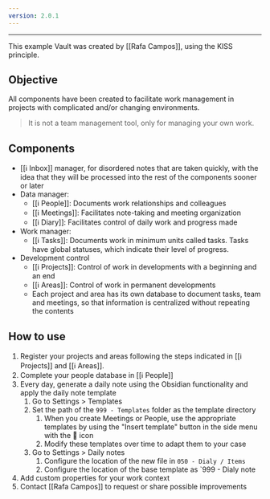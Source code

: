 ```yaml
---
version: 2.0.1
---
```

---

This example Vault was created by [[Rafa Campos]], using the KISS principle.

## Objective

All components have been created to facilitate work management in projects with complicated and/or changing environments. 

> It is not a team management tool, only for managing your own work.

## Components

- [[ℹ️ Inbox]] manager, for disordered notes that are taken quickly, with the idea that they will be processed into the rest of the components sooner or later
- Data manager:
	- [[ℹ️ People]]: Documents work relationships and colleagues
	- [[ℹ️ Meetings]]: Facilitates note-taking and meeting organization
	- [[ℹ️ Diary]]: Facilitates control of daily work and progress made
- Work manager:
	- [[ℹ️ Tasks]]: Documents work in minimum units called tasks. Tasks have global statuses, which indicate their level of progress.
- Development control
	- [[ℹ️ Projects]]: Control of work in developments with a beginning and an end
	- [[ℹ️ Areas]]: Control of work in permanent developments
	- Each project and area has its own database to document tasks, team and meetings, so that information is centralized without repeating the contents

## How to use

1. Register your projects and areas following the steps indicated in [[ℹ️ Projects]] and [[ℹ️ Areas]]. 
2. Complete your people database in [[ℹ️ People]]
3. Every day, generate a daily note using the Obsidian functionality and apply the daily note template
	1. Go to Settings > Templates
	2. Set the path of the `999 - Templates` folder as the template directory
		1. When you create Meetings or People, use the appropriate templates by using the "Insert template" button in the side menu with the 📄 icon
		2. Modify these templates over time to adapt them to your case
	3. Go to Settings > Daily notes
		1. Configure the location of the new file in `050 - Dialy / Items`
		2. Configure the location of the base template as `999 - Dialy note
4. Add custom properties for your work context
5. Contact [[Rafa Campos]] to request or share possible improvements